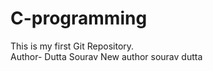 # C-programming
This is my first Git Repository.
<br>
Author- Dutta Sourav
New author sourav dutta

